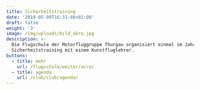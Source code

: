 ```yaml
---
title: Sicherheitstraining
date: '2019-05-09T16:31:46+02:00'
draft: false
weight: '3'
image: /img/uploads/bild_akro.jpg
description: >-
  Die Flugschule der Motorfluggruppe Thurgau organisiert einmal im Jahr ein
  Sicherheitstraining mit einem Kunstfluglehrer.
buttons:
  - title: mehr
    url: /flugschule/weiter/acro/
  - title: agenda
    url: /club/club/agenda/
---
```


